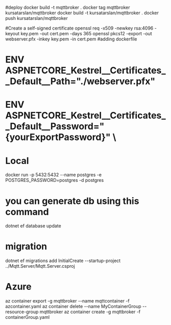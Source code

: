 #deploy
docker build -t mqttbroker .
docker tag mqttbroker kursatarslan/mqttbroker
docker build -t kursatarslan/mqttbroker .
docker push kursatarslan/mqttbroker  
 
#Create a self-signed certificate
openssl req -x509 -newkey rsa:4096 -keyout key.pem -out cert.pem -days 365
openssl pkcs12 -export -out webserver.pfx -inkey key.pem -in cert.pem
#adding dockerfile
# ENV ASPNETCORE_Kestrel__Certificates__Default__Path="./webserver.pfx"
# ENV ASPNETCORE_Kestrel__Certificates__Default__Password="{yourExportPassword}" \

# Local
docker run -p 5432:5432 --name postgres -e POSTGRES_PASSWORD=postgres -d postgres

# you can generate db using this command
dotnet ef database update

# migration
dotnet ef migrations add InitialCreate --startup-project ../Mqtt.Server/Mqtt.Server.csproj 

# Azure
az container export -g mqttbroker --name mqttcontainer -f azcontainer.yaml
az container delete --name MyContainerGroup --resource-group mqttbroker
az container create -g mqttbroker -f containerGroup.yaml






